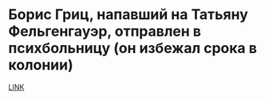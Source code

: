 # Борис Гриц, напавший на Татьяну Фельгенгауэр, отправлен в психбольницу (он избежал срока в колонии)



[LINK](https://varlamov.ru/2915553.html)